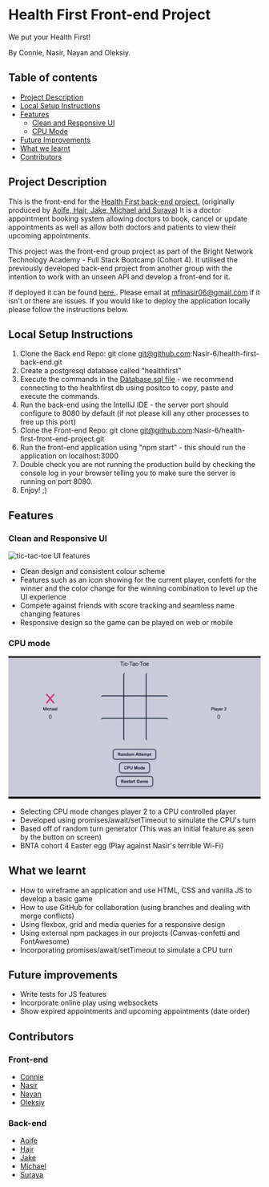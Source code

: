 
# Health First Front-end Project

We put your Health First!

By Connie, Nasir, Nayan and Oleksiy.

## Table of contents
<!--ts-->
* [Project Description](#project-description)
* [Local Setup Instructions](#local-setup-instructions)
* [Features](#features)
  * [Clean and Responsive UI](#clean-and-responsive-ui)
  * [CPU Mode](#cpu-mode)
* [Future Improvements](#future-improvements)
* [What we learnt](#what-we-learnt)
* [Contributors](#contributors)

<!--te-->



## Project Description

This is the front-end for the [Health First back-end project.](https://github.com/Nasir-6/health-first-back-end) (originally produced by [Aoife, Hajr, Jake, Michael and Suraya](https://github.com/Jake-Raffe/Back-end_Project))
It is a doctor appointment booking system allowing doctors to book, cancel or update appointments as well as allow both doctors and patients to view their upcoming appointments.

This project was the front-end group project as part of the Bright Network Technology Academy - Full Stack Bootcamp (Cohort 4). It utilised the previously developed back-end project from another group with the intention to work with an unseen API and develop a front-end for it.

If deployed it can be found [here.](https://nasir-6.github.io/Tic-Tac-Toe-Group-Project/). Please email at mfinasir06@gmail.com if it isn't or there are issues. 
If you would like to deploy the application locally please follow the instructions below.

## Local Setup Instructions

1. Clone the Back end Repo: git clone git@github.com:Nasir-6/health-first-back-end.git
2. Create a postgresql database called "healthfirst"
3. Execute the commands in the [Database.sql file](https://github.com/Nasir-6/health-first-back-end/blob/main/database.sql) - we recommend connecting to the healthfirst db using positco to copy, paste and execute the commands.
4. Run the back-end using the IntelliJ IDE - the server port should configure to 8080 by default (if not please kill any other processes to free up this port)
5. Clone the Front-end Repo: git clone git@github.com:Nasir-6/health-first-front-end-project.git
6. Run the front-end application using "npm start" - this should run the application on localhost:3000
7. Double check you are not running the production build by checking the console log in your browser telling you to make sure the server is running on port 8080.
8. Enjoy! ;)



## Features
### Clean and Responsive UI
![tic-tac-toe UI features](https://github.com/Nasir-6/Tic-Tac-Toe-Group-Project/blob/main/UI-demo.gif)
- Clean design and consistent colour scheme
- Features such as an icon showing for the current player, confetti for the winner and the color change for the winning combination to level up the UI experience
- Compete against friends with score tracking and seamless name changing features
- Responsive design so the game can be played on web or mobile


### CPU mode
![CPU mode feature](https://github.com/Nasir-6/Tic-Tac-Toe-Group-Project/blob/main/CPU-mode-demo.gif)
- Selecting CPU mode changes player 2 to a CPU controlled player
- Developed using promises/await/setTimeout to simulate the CPU's turn 
- Based off of random turn generator (This was an initial feature as seen by the button on screen)
- BNTA cohort 4 Easter egg (Play against Nasir's terrible Wi-Fi)


## What we learnt
- How to wireframe an application and use HTML, CSS and vanilla JS to develop a basic game
- How to use GitHub for collaboration (using branches and dealing with merge conflicts)
- Using flexbox, grid and media queries for a responsive design
- Using external npm packages in our projects (Canvas-confetti and FontAwesome)
- Incorporating promises/await/setTimeout to simulate a CPU turn

## Future improvements
- Write tests for JS features
- Incorporate online play using websockets
- Show expired appointments and upcoming appointments (date order)

## Contributors

### Front-end
- [Connie](https://github.com/conniebernardin)
- [Nasir](https://github.com/Nasir-6)
- [Nayan](https://github.com/Nayan-grg)
- [Oleksiy](https://github.com/oleksiysmola)

### Back-end
- [Aoife](https://github.com/aoifeags)
- [Hajr](https://github.com/hdelli)
- [Jake](https://github.com/Jake-Raffe)
- [Michael](https://github.com/13stMichael)
- [Suraya](https://github.com/SurayaHasan)




